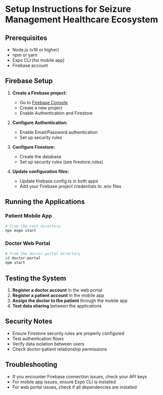 # Setup Instructions for Seizure Management Healthcare Ecosystem

## Prerequisites
- Node.js (v16 or higher)
- npm or yarn
- Expo CLI (for mobile app)
- Firebase account

## Firebase Setup

1. **Create a Firebase project:**
   - Go to [Firebase Console](https://console.firebase.google.com/)
   - Create a new project
   - Enable Authentication and Firestore

2. **Configure Authentication:**
   - Enable Email/Password authentication
   - Set up security rules

3. **Configure Firestore:**
   - Create the database
   - Set up security rules (see firestore.rules)

4. **Update configuration files:**
   - Update firebase.config.ts in both apps
   - Add your Firebase project credentials to .env files

## Running the Applications

### Patient Mobile App
```bash
# From the root directory
npx expo start
```

### Doctor Web Portal
```bash
# From the doctor-portal directory
cd doctor-portal
npm start
```

## Testing the System

1. **Register a doctor account** in the web portal
2. **Register a patient account** in the mobile app
3. **Assign the doctor to the patient** through the mobile app
4. **Test data sharing** between the applications

## Security Notes

- Ensure Firestore security rules are properly configured
- Test authentication flows
- Verify data isolation between users
- Check doctor-patient relationship permissions

## Troubleshooting

- If you encounter Firebase connection issues, check your API keys
- For mobile app issues, ensure Expo CLI is installed
- For web portal issues, check if all dependencies are installed
